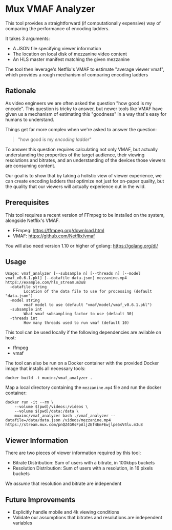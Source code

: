 Mux VMAF Analyzer
=================

This tool provides a straightforward (if computationally expensive) way of comparing
the performance of encoding ladders.

It takes 3 arguments:
 - A JSON file specifying viewer information
 - The location on local disk of mezzanine video content
 - An HLS master manifest matching the given mezzanine

The tool then leverage's Netflix's VMAF to estimate "average viewer vmaf", which provides
a rough mechanism of comparing encoding ladders


Rationale
---------

As video engineers we are often asked the question "how good is my encode". This question is
tricky to answer, but newer tools like VMAF have given us a mechanism of estimating this
"goodness" in a way that's easy for humans to understand.

Things get far more complex when we're asked to answer the question:
> "how good is my _encoding ladder_"

To answer this question requires calculating not only VMAF, but actually understanding
the properties of the target audience, their viewing resolutions and bitrates, and
an understanding of the devices those viewers are consuming content.

Our goal is to show that by taking a holistic view of viewer experience, we can
create encoding ladders that optimize not just for on-paper quality, but the quality
that our viewers will actually experience out in the wild.


Prerequisites
-------------

This tool requires a recent version of FFmpeg to be installed on the system,
alongside Netflix's VMAF.

- FFmpeg: https://ffmpeg.org/download.html
- VMAF: https://github.com/Netflix/vmaf

You will also need version 1.10 or higher of golang: https://golang.org/dl/


Usage
--------

```
Usage: vmaf_analyzer [--subsample n] [--threads n] [--model vmaf_v0.6.1.pkl] [--datafile data.json] mezzanine.mp4 https://example.com/hls_stream.m3u8
  -datafile string
    	Location of the data file to use for processing (default "data.json")
  -model string
    	vmaf model to use (default "vmaf/model/vmaf_v0.6.1.pkl")
  -subsample int
    	What vmaf subsampling factor to use (default 30)
  -threads int
    	How many threads used to run vmaf (default 10)
```

This tool can be used locally if the following dependencies are avilable on host:
* ffmpeg
* vmaf

The tool can also be run on a Docker container with the provided Docker image that installs all necessary tools:
```
docker build -t muxinc/vmaf_analyzer .
```

Map a local directory containing the `mezzanine.mp4` file and run the docker container:
```
docker run -it --rm \
    --volume $(pwd)/videos:/videos \
    --volume $(pwd)/data:/data \
    muxinc/vmaf_analyzer bash ./vmaf_analyzer --datafile=/data/data.json /videos/mezzanine.mp4 https://stream.mux.com/pnQZ4GRsFpAljZEf4EmFEwjlpe5sV4lu.m3u8
```

Viewer Information
------------------

There are two pieces of viewer information required by this tool;

 - Bitrate Distribution: Sum of users with a bitrate, in 100kbps buckets
 - Resolution Distribution: Sum of users with a resolution, in 16 pixels buckets

We _assume_ that resolution and bitrate are independent


Future Improvements
-------------------

 - Explicitly handle mobile and 4k viewing conditions
 - Validate our assumptions that bitrates and resolutions are independent variables
